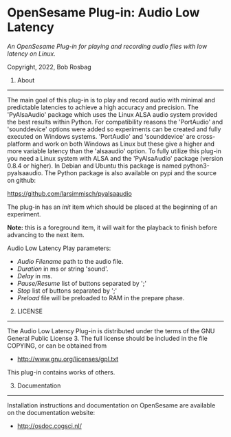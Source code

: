 OpenSesame Plug-in: Audio Low Latency
==========

*An OpenSesame Plug-in for playing and recording audio files with low latency on Linux.*  

Copyright, 2022, Bob Rosbag  


1. About
--------

The main goal of this plug-in is to play and record audio with minimal and predictable latencies to achieve a high accuracy and precision. The 'PyAlsaAudio' package which uses the Linux ALSA audio system provided the best results within Python. 
For compatibility reasons the 'PortAudio' and 'sounddevice' options were added so experiments can be created and fully executed on Windows systems. 'PortAudio' and 'sounddevice' are cross-platform and work on both Windows as Linux but these give a higher and more variable latency than the 'alsaaudio' option.
To fully utilize this plug-in you need a Linux system with ALSA and the 'PyAlsaAudio' package (version 0.8.4 or higher). In Debian and Ubuntu this package is named python3-pyalsaaudio. The Python package is also available on pypi and the source on github:

https://github.com/larsimmisch/pyalsaaudio


The plug-in has an *init* item which should be placed at the beginning of an experiment.

**Note:** this is a foreground item, it will wait for the playback to finish before advancing to the next item.

Audio Low Latency Play parameters:

- *Audio Filename* path to the audio file.
- *Duration* in ms or string 'sound'.
- *Delay* in ms.
- *Pause/Resume* list of buttons separated by ';'
- *Stop* list of buttons separated by ';'
- *Preload* file will be preloaded to RAM in the prepare phase.


2. LICENSE
----------

The Audio Low Latency Plug-in is distributed under the terms of the GNU General Public License 3.
The full license should be included in the file COPYING, or can be obtained from

- <http://www.gnu.org/licenses/gpl.txt>

This plug-in contains works of others.


3. Documentation
----------------

Installation instructions and documentation on OpenSesame are available on the documentation website:

- <http://osdoc.cogsci.nl/>
